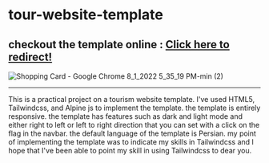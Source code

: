 # tour-website-template
<h2> checkout the template online : <a href="https://tourism-sho.netlify.app" > Click here to redirect! </a> </h2>


![Shopping Card - Google Chrome 8_1_2022 5_35_19 PM-min (2)](https://user-images.githubusercontent.com/96312176/183645694-c6ba827f-0146-4935-8eb1-28355ccc88ea.jpg)


<hr>

This is a practical project on a tourism website template. I've used HTML5, Tailwindcss, and Alpine js to implement the template. the template is entirely responsive. the template has features such as dark and light mode and either right to left or left to right direction that you can set with a click on the flag in the navbar. the default language of the template is Persian. my point of implementing the template was to indicate my skills in Tailwindcss and I hope that I've been able to point my skill in using Tailwindcss to dear you.
